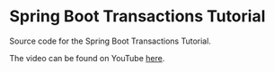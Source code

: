 # Spring Boot Transactions Tutorial
Source code for the Spring Boot Transactions Tutorial.

The video can be found on YouTube [here](https://youtu.be/qhz27TZYsYI).